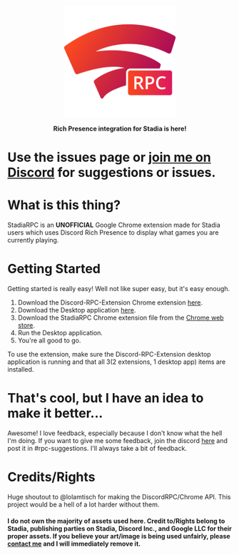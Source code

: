 <p align="center">
  <a href="https://chrome.google.com/webstore/detail/stadiarpc/dmhhgpkmilabgjpdbkinimkihdiobljg?hl=en&gl=US"><img src="assets/fullicon.png" width="250"></a>
</p>
<p align="center">
  <strong>Rich Presence integration for Stadia is here!</strong>
</p>


# Use the issues page or [join me on Discord](https://discord.gg/zU9HFm7) for suggestions or issues.

# What is this thing?
StadiaRPC is an **UNOFFICIAL** Google Chrome extension made for Stadia users which uses Discord Rich Presence to display what games you are currently playing.

# Getting Started
Getting started is really easy! Well not like super easy, but it's easy enough. 
1) Download the Discord-RPC-Extension Chrome extension [here](https://chrome.google.com/webstore/detail/discord-rich-presence/agnaejlkbiiggajjmnpmeheigkflbnoo).
2) Download the Desktop application [here](https://github.com/lolamtisch/Discord-RPC-Extension/releases/tag/0.0.1).
3) Download the StadiaRPC Chrome extension file from the [Chrome web store](https://chrome.google.com/webstore/detail/stadiarpc/dmhhgpkmilabgjpdbkinimkihdiobljg?hl=en&gl=US).
4) Run the Desktop application.
5) You're all good to go.

To use the extension, make sure the Discord-RPC-Extension desktop application is running and that all 3(2 extensions, 1 desktop app) items are installed.

# That's cool, but I have an idea to make it better...
Awesome! I love feedback, especially because I don't know what the hell I'm doing. If you want to give me some feedback, join the discord [here](https://discord.gg/zU9HFm7) and post it in #rpc-suggestions. I'll always take a bit of feedback.

# Credits/Rights
Huge shoutout to @lolamtisch for making the DiscordRPC/Chrome API. This project would be a hell of a lot harder without them. 
#### I do not own the majority of assets used here. Credit to/Rights belong to Stadia, publishing parties on Stadia, Discord Inc., and Google LLC for their proper assets. If you believe your art/image is being used unfairly, please [contact me](mailto:david.parada.w@gmail.com) and I will immediately remove it.
